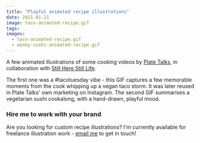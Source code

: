 ```yaml
---
title: "Playful animated recipe illustrations"
date: 2021-01-21
image: taco-animated-recipe.gif
tags:
images:
  - taco-animated-recipe.gif
  - wonky-sushi-animated-recipe.gif
---
```


A few animated illustrations of some cooking videos by [Plate Talks](https://www.platetalks.co.uk/), in collaboration with [Still Here Still Life](https://www.instagram.com/stillherestilllife/).

The first one was a #tacotuesday vibe - this GIF captures a few memorable moments from the cook whipping up a vegan taco storm. It was later reused in Plate Talks' own marketing on Instagram. The second GIF summarises a vegetarian sushi cookalong, with a hand-drawn, playful mood.

### Hire me to work with your brand

Are you looking for custom recipe illustrations? I'm currently available for freelance illustration work - [email me](mailto:vicky@vickyhughes.co.uk) to get in touch!